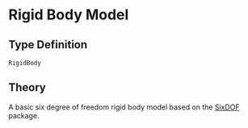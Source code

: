 # Rigid Body Model

## Type Definition

```@docs
RigidBody
```

## Theory

A basic six degree of freedom rigid body model based on the [SixDOF](https://github.com/byuflowlab/SixDOF.jl) package.